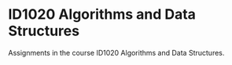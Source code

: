 # ID1020 Algorithms and Data Structures
Assignments in the course ID1020 Algorithms and Data Structures.
